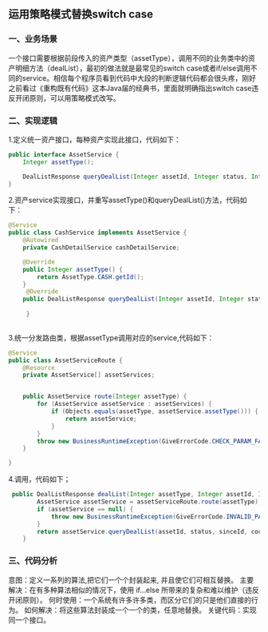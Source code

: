 ## 运用策略模式替换switch case


### 一、业务场景
一个接口需要根据前段传入的资产类型（assetType），调用不同的业务类中的资产明细方法（dealList），最初的做法就是最常见的switch case或者if/else调用不同的service。相信每个程序员看到代码中大段的判断逻辑代码都会很头疼，刚好之前看过《重构既有代码》这本Java届的经典书，里面就明确指出switch case违反开闭原则，可以用策略模式改写。

<!--more-->

### 二、实现逻辑

1.定义统一资产接口，每种资产实现此接口，代码如下：
```java
public interface AssetService {
    Integer assetType();

    DealListResponse queryDealList(Integer assetId, Integer status, Integer sinceId, Integer count);
}
```
2.资产service实现接口，并重写assetType()和queryDealList()方法，代码如下：

```java
@Service
public class CashService implements AssetService {
    @Autowired
    private CashDetailService cashDetailService;

    @Override
    public Integer assetType() {
        return AssetType.CASH.getId();
    }
	 @Override
    public DealListResponse queryDealList(Integer assetId, Integer status, Integer sinceId, Integer count) {
		   
	 }
    
```
3.统一分发路由类，根据assetType调用对应的service,代码如下：
```java
@Service
public class AssetServiceRoute {
    @Resource
    private AssetService[] assetServices;


    public AssetService route(Integer assetType) {
        for (AssetService assetService : assetServices) {
            if (Objects.equals(assetType, assetService.assetType())) {
                return assetService;
            }
        }
        throw new BusinessRuntimeException(GiveErrorCode.CHECK_PARAM_FAILED);
    }

}
```
4.调用，代码如下；
```java
 public DealListResponse dealList(Integer assetType, Integer assetId, Integer status, Integer sinceId, Integer count) {
        AssetService assetService = assetServiceRoute.route(assetType);
        if (assetService == null) {
            throw new BusinessRuntimeException(GiveErrorCode.INVALID_PARAMS);
        }
        return assetService.queryDealList(assetId, status, sinceId, count);
    }
```
### 三、代码分析
意图：定义一系列的算法,把它们一个个封装起来, 并且使它们可相互替换。
主要解决：在有多种算法相似的情况下，使用 if...else 所带来的复杂和难以维护（违反开闭原则）。
何时使用：一个系统有许多许多类，而区分它们的只是他们直接的行为。
如何解决：将这些算法封装成一个一个的类，任意地替换。
关键代码：实现同一个接口。
